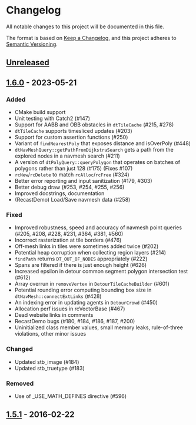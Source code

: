 # Changelog

All notable changes to this project will be documented in this file.

The format is based on [Keep a Changelog](https://keepachangelog.com/en/1.0.0/),
and this project adheres to [Semantic Versioning](https://semver.org/spec/v2.0.0.html).

## [Unreleased]



## [1.6.0] - 2023-05-21

### Added
- CMake build support
- Unit testing with Catch2 (#147)
- Support for AABB and OBB obstacles in `dtTileCache` (#215, #278)
- `dtTileCache` supports timesliced updates (#203)
- Support for custom assertion functions (#250)
- Variant of `findNearestPoly` that exposes distance and isOverPoly (#448)
- `dtNavMeshQuery::getPathFromDijkstraSearch` gets a path from the explored nodes in a navmesh search (#211)
- A version of `dtPolyQuery::queryPolygon` that operates on batches of polygons rather than just 128 (#175) (Fixes #107)
- `rcNew`/`rcDelete` to match `rcAlloc`/`rcFree` (#324)
- Better error reporting and input sanitization (#179, #303)
- Better debug draw (#253, #254, #255, #256)
- Improved docstrings, documentation
- (RecastDemo) Load/Save navmesh data (#258)

### Fixed
- Improved robustness, speed and accuracy of navmesh point queries (#205, #208, #228, #231, #364, #381, #560)
- Incorrect rasterization at tile borders (#476)
- Off-mesh links in tiles were sometimes added twice (#202)
- Potential heap corruption when collecting region layers (#214)
- `findPath` returns `DT_OUT_OF_NODES` appropriately (#222)
- Spans are filtered if there is just enough height (#626)
- Increased epsilon in detour common segment polygon intersection test (#612)
- Array overrun in `removeVertex` in `DetourTileCacheBuilder` (#601)
- Potential rounding error computing bounding box size in `dtNavMesh::connectExtLinks` (#428)
- An indexing error in updating agents in `DetourCrowd` (#450)
- Allocation perf issues in rcVectorBase (#467)
- Dead website links in comments
- RecastDemo bugs (#180, #184, #186, #187, #200)
- Uninitialized class member values, small memory leaks, rule-of-three violations, other minor issues

### Changed
- Updated stb_image (#184)
- Updated stb_truetype (#183)

### Removed
- Use of _USE_MATH_DEFINES directive (#596)


## [1.5.1] - 2016-02-22



[unreleased]: https://github.com/recastnavigation/recastnavigation/compare/1.6.0...HEAD
[1.6.0]: https://github.com/recastnavigation/recastnavigation/compare/1.5.1...1.6.0
[1.5.1]: https://github.com/recastnavigation/recastnavigation/compare/1.5.0...1.5.1
